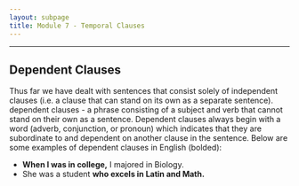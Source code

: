```yaml
---
layout: subpage
title: Module 7 - Temporal Clauses
---
```


***

## Dependent Clauses

Thus far we have dealt with sentences that consist solely of independent clauses (i.e. a clause that can stand on its own as a separate sentence). dependent clauses - a phrase consisting of a subject and verb that cannot stand on their own as a sentence. Dependent clauses always begin with a word (adverb, conjunction, or pronoun) which indicates that they are subordinate to and dependent on another clause in the sentence. Below are some examples of dependent clauses in English (bolded):

- **When I was in college,** I majored in Biology.
- She was a student **who excels in Latin and Math.**  
